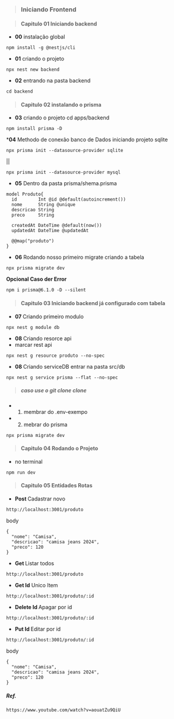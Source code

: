 > ### Iniciando Frontend

> #### Capitulo 01 Iniciando backend
* <b>00</b> instalação global
``` ok
npm install -g @nestjs/cli
```

* <b>01</b> criando o projeto
``` ok
npx nest new backend
```

* <b>02</b> entrando na pasta backend
``` ok
cd backend
```

> #### Capitulo 02 instalando o prisma

* <b>03</b> criando o projeto cd apps/backend
```ok
npm install prisma -D
```

*<b>04</b> Methodo de conexão banco de Dados iniciando projeto sqlite
```ok
npx prisma init --datasource-provider sqlite
```
|| <br>
```
npx prisma init --datasource-provider mysql
```
* <b>05</b> Dentro da pasta prisma/shema.prisma
``` ok
model Produto{
  id        Int @id @default(autoincrement())
  nome      String @unique
  descricao String 
  preco     String

  createdAt DateTime @default(now())
  updatedAt DateTime @updatedAt

  @@map("produto")
}
```

* <b>06</b> Rodando nosso primeiro migrate criando a tabela
``` ok
npx prisma migrate dev
```

<b> Opcional Caso der Error </b>
``` ok Prisma
npm i prisma@6.1.0 -D --silent
```

> #### Capitulo 03 Iniciando backend já configurado com tabela

* <b> 07 </b> Criando primeiro modulo
``` ok
npx nest g module db
```

* <b> 08 </b> Criando resorce api
* marcar rest api
```
npx nest g resource produto --no-spec
```

* <b> 08 </b> Criando serviceDB entrar na pasta src/db
```
npx nest g service prisma --flat --no-spec
```

> ##### caso use o git clone clone
* 1. membrar do .env-exempo
* 2. mebrar do prisma
```
npx prisma migrate dev
```

> #### Capitulo 04 Rodando o Projeto
* no terminal
```
npm run dev
```

> #### Capitulo 05 Entidades Rotas

* <b> Post </b> Cadastrar novo
```
http://localhost:3001/produto
```
body
```
{
  "nome": "Camisa",
  "descricao": "camisa jeans 2024",
  "preco": 120
}
```

* <b> Get </b> Listar todos 
```
http://localhost:3001/produto
```

* <b> Get Id</b> Unico Item
```
http://localhost:3001/produto/:id
```

* <b> Delete Id </b> Apagar por id
```
http://localhost:3001/produto/:id
```

* <b> Put Id </b> Editar por id
```
http://localhost:3001/produto/:id
```
body
```
{
  "nome": "Camisa",
  "descricao": "camisa jeans 2024",
  "preco": 120
}
```

##### Ref.
```
https://www.youtube.com/watch?v=aouatZu9QiU
```
